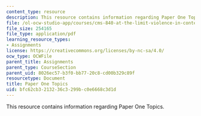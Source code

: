 ```yaml
---
content_type: resource
description: This resource contains information regarding Paper One Topics.
file: /ol-ocw-studio-app/courses/cms-840-at-the-limit-violence-in-contemporary-representation-fall-2013/bfc62cb3213236c3299bc0e6668c3d1d_MITCMS_840F13_PrOneTopics.pdf
file_size: 254165
file_type: application/pdf
learning_resource_types:
- Assignments
license: https://creativecommons.org/licenses/by-nc-sa/4.0/
ocw_type: OCWFile
parent_title: Assignments
parent_type: CourseSection
parent_uid: 8026ec57-b3f0-bb77-20c8-cd00b329c89f
resourcetype: Document
title: Paper One Topics
uid: bfc62cb3-2132-36c3-299b-c0e6668c3d1d
---
```

This resource contains information regarding Paper One Topics.